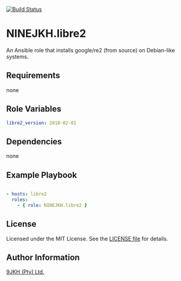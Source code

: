 [![Build Status](https://travis-ci.org/NINEJKH/ansible-role-libre2.svg?branch=master)](https://travis-ci.org/NINEJKH/ansible-role-libre2)

# NINEJKH.libre2

An Ansible role that installs google/re2 (from source) on Debian-like systems.

## Requirements

none

## Role Variables

```yaml
libre2_version: 2018-02-01
```

## Dependencies

none

## Example Playbook

```yaml

- hosts: libre2
  roles:
    - { role: NINEJKH.libre2 }
```

## License

Licensed under the MIT License. See the [LICENSE file](LICENSE) for details.

## Author Information

[9JKH (Pty) Ltd.](https://9jkh.co.za)
